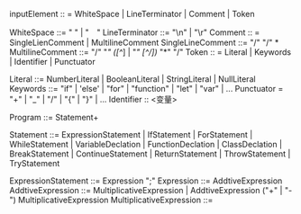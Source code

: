 inputElement :: = WhiteSpace | LineTerminator | Comment | Token

WhiteSpace ::= " " | "　"
LineTerminator ::= "\n" | "\r"
Comment :: = SingleLienComment | MultilineComment
SingleLineComment ::= "/" "/" <any>*
MultilineComment ::= "/" "*" ([^*] | "*" [^/])* "*" "/"
Token :: = Literal | Keywords | Identifier | Punctuator


Literal ::= NumberLiteral | BooleanLiteral | StringLiteral | NullLiteral
Keywords ::= "if" | 'else' | "for" | "function" | "let" | "var" | ...
Punctuator = "+" | "_" | "/" | "{" | "}" | ...
Identifier :: <变量>

Program ::= Statement+
<!-- 顺序、分支、循环 结构化程序设计的三种结构 -->
Statement ::= ExpressionStatement | IfStatement 
    | ForStatement | WhileStatement | VariableDeclation 
    | FunctionDeclation | ClassDeclation | BreakStatement 
    |  ContinueStatement | ReturnStatement | ThrowStatement | TryStatement

ExpressionStatement ::= Expression ";"
Expression ::= AddtiveExpression
AddtiveExpression ::= MultiplicativeExpression | AddtiveExpression ("+" | "-") MultiplicativeExpression
MultiplicativeExpression ::= 
